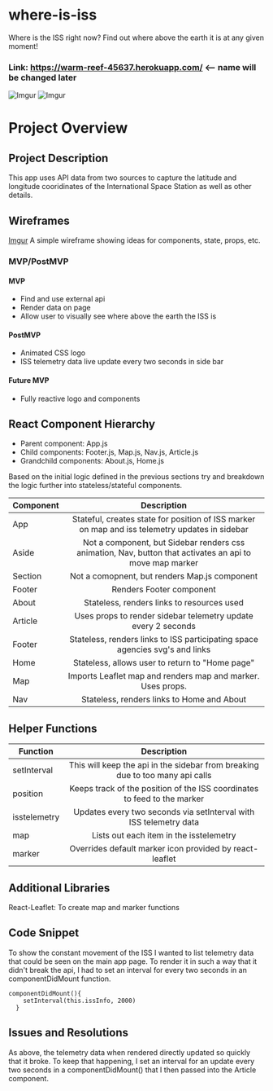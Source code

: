 # where-is-iss
Where is the ISS right now? Find out where above the earth it is at any given moment!

### Link: https://warm-reef-45637.herokuapp.com/ <-- name will be changed later

![Imgur](https://i.imgur.com/P602IGO.png)
![Imgur](https://i.imgur.com/oqQ8BEJ.png)


# Project Overview

## Project Description
This app uses API data from two sources to capture the latitude and longitude cooridinates of the International Space Station as well as other details. 

## Wireframes

[Imgur](https://i.imgur.com/0yy58Zt.jpg)
A simple wireframe showing ideas for components, state, props, etc.

### MVP/PostMVP 

 
#### MVP 
- Find and use external api 
- Render data on page 
- Allow user to visually see where above the earth the ISS is

#### PostMVP 
- Animated CSS logo
- ISS telemetry data live update every two seconds in side bar

#### Future MVP
- Fully reactive logo and components

## React Component Hierarchy
- Parent component: App.js
- Child components:  Footer.js, Map.js, Nav.js, Article.js
- Grandchild components: About.js, Home.js


Based on the initial logic defined in the previous sections try and breakdown the logic further into stateless/stateful components. 

| Component | Description | 
| --- | :---: |  
| App | Stateful, creates state for position of ISS marker on map and iss telemetry updates in sidebar | 
| Aside | Not a component, but Sidebar renders css animation, Nav, button that activates an api to move map marker | 
| Section | Not a comopnent, but renders Map.js component |
| Footer | Renders Footer component |
| About | Stateless, renders links to resources used |
| Article | Uses props to render sidebar telemetry update every 2 seconds |
| Footer | Stateless, renders links to ISS participating space agencies svg's and links |
| Home | Stateless, allows user to return to "Home page" |
| Map | Imports Leaflet map and renders map and marker. Uses props. |
| Nav | Stateless, renders links to Home and About |


## Helper Functions

| Function | Description | 
| --- | :---: |  
| setInterval | This will keep the api in the sidebar from breaking due to too many api calls | 
| position | Keeps track of the position of the ISS coordinates to feed to the marker |
| isstelemetry | Updates every two seconds via setInterval with ISS telemetry data
| map | Lists out each item in the isstelemetry |
| marker | Overrides default marker icon provided by react-leaflet |

## Additional Libraries
 React-Leaflet: To create map and marker functions

## Code Snippet
To show the constant movement of the ISS I wanted to list telemetry data that could be seen on the main app page. To render it in such a way that it didn't break the api, I had to set an interval for every two seconds in an componentDidMount function.  

```
componentDidMount(){
    setInterval(this.issInfo, 2000)
  }
```

## Issues and Resolutions
 As above, the telemetry data when rendered directly updated so quickly that it broke. To keep that happening, I set an interval for an update every two seconds in a componentDidMount() that I then passed into the Article component.

